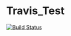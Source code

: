 # Travis_Test

[![Build Status](https://travis-ci.org/Mignone250/Travis_Test.svg?branch=master)](https://travis-ci.org/Mignone250/Travis_Test)
